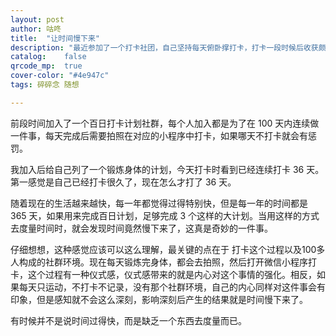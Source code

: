 ```yaml
---
layout: post
author: 咕咚
title:  "让时间慢下来"
description: "最近参加了一个打卡社团，自己坚持每天俯卧撑打卡，打卡一段时候后收获颇多，除了身体上的变化，自己的内心也有不少感悟收获，坚持正是一个奇妙的事。"
catalog:    false
qrcode_mp:  true
cover-color: "#4e947c"
tags: 碎碎念 随想

---
```


前段时间加入了一个百日打卡计划社群，每个人加入都是为了在 100 天内连续做一件事，每天完成后需要拍照在对应的小程序中打卡，如果哪天不打卡就会有惩罚。

我加入后给自己列了一个锻炼身体的计划，今天打卡时看到已经连续打卡 36 天。第一感觉是自己已经打卡很久了，现在怎么才打了 36 天。

随着现在的生活越来越快，每一年都觉得过得特别快，但是每一年的时间都是 365 天，如果用来完成百日计划，足够完成 3 个这样的大计划。当用这样的方式去度量时间时，就会发现时间竟然慢下来了，这真是奇妙的一件事。

仔细想想，这种感觉应该可以这么理解，最关键的点在于 打卡这个过程以及100多人构成的社群环境。现在每天锻炼完身体，都会去拍照，然后打开微信小程序打卡，这个过程有一种仪式感，仪式感带来的就是内心对这个事情的强化。相反，如果每天只运动，不打卡不记录，没有那个社群环境，自己的内心同样对这件事会有印象，但是感知就不会这么深刻，影响深刻后产生的结果就是时间慢下来了。

有时候并不是说时间过得快，而是缺乏一个东西去度量而已。